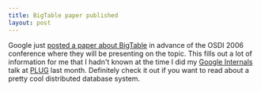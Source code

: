 ```yaml
--- 
title: BigTable paper published
layout: post
---
```

Google just [posted a paper about BigTable](http://labs.google.com/papers/bigtable.html) in advance of the OSDI 2006 conference where they will be presenting on the topic. This fills out a lot of information for me that I hadn't known at the time I did my [Google Internals](http://cbcg.net/talks/googleinternals) talk at [PLUG](http://phillylinux.org) last month. Definitely check it out if you want to read about a pretty cool distributed database system.
